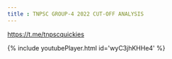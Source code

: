 ```yaml
---
title : TNPSC GROUP-4 2022 CUT-OFF ANALYSIS
---
```


https://t.me/tnpscquickies



{% include youtubePlayer.html id='wyC3jhKHHe4' %}
